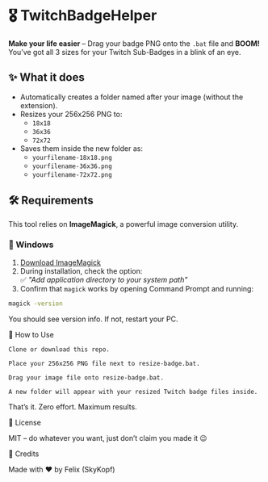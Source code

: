 # 🎖️ TwitchBadgeHelper

**Make your life easier** – Drag your badge PNG onto the `.bat` file and **BOOM!**  
You’ve got all 3 sizes for your Twitch Sub-Badges in a blink of an eye.

## ✨ What it does

- Automatically creates a folder named after your image (without the extension).
- Resizes your 256x256 PNG to:
  - `18x18`
  - `36x36`
  - `72x72`
- Saves them inside the new folder as:
  - `yourfilename-18x18.png`
  - `yourfilename-36x36.png`
  - `yourfilename-72x72.png`

## 🛠️ Requirements

This tool relies on **ImageMagick**, a powerful image conversion utility.

### 🔧 Windows

1. [Download ImageMagick](https://imagemagick.org/script/download.php#windows)
2. During installation, check the option:  
   ✅ *"Add application directory to your system path"*
3. Confirm that `magick` works by opening Command Prompt and running:

```sh
magick -version
```

You should see version info. If not, restart your PC.


🧪 How to Use

    Clone or download this repo.

    Place your 256x256 PNG file next to resize-badge.bat.

    Drag your image file onto resize-badge.bat.

    A new folder will appear with your resized Twitch badge files inside.

That’s it. Zero effort. Maximum results.

📜 License

MIT – do whatever you want, just don’t claim you made it 😉

🙌 Credits

Made with ❤️ by Felix (SkyKopf)
